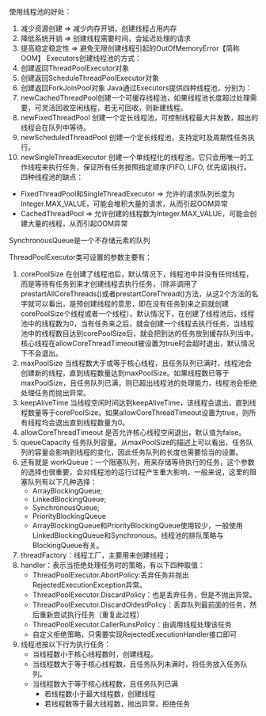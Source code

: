 使用线程池的好处：
1. 减少资源创建 => 减少内存开销，创建线程占用内存
2. 降低系统开销 => 创建线程需要时间，会延迟处理的请求
3. 提高稳定稳定性 => 避免无限创建线程引起的OutOfMemoryError【简称OOM】
Executors创建线程池的方式：
1. 创建返回ThreadPoolExecutor对象
2. 创建返回ScheduleThreadPoolExecutor对象
3. 创建返回ForkJoinPool对象
Java通过Executors提供四种线程池，分别为：
1. newCachedThreadPool创建一个可缓存线程池，如果线程池长度超过处理需要，可灵活回收空闲线程，若无可回收，则新建线程。
2. newFixedThreadPool 创建一个定长线程池，可控制线程最大并发数，超出的线程会在队列中等待。
3. newScheduledThreadPool 创建一个定长线程池，支持定时及周期性任务执行。
4. newSingleThreadExecutor 创建一个单线程化的线程池，它只会用唯一的工作线程来执行任务，保证所有任务按照指定顺序(FIFO, LIFO, 优先级)执行。
四种线程池的缺点：
* FixedThreadPool和SingleThreadExecutor => 允许的请求队列长度为Integer.MAX_VALUE，可能会堆积大量的请求，从而引起OOM异常
* CachedThreadPool => 允许创建的线程数为Integer.MAX_VALUE，可能会创建大量的线程，从而引起OOM异常

SynchronousQueue是一个不存储元素的队列

ThreadPoolExecutor类可设置的参数主要有：

1. corePoolSize
在创建了线程池后，默认情况下，线程池中并没有任何线程，而是等待有任务到来才创建线程去执行任务，（除非调用了prestartAllCoreThreads()或者prestartCoreThread()方法，从这2个方法的名字就可以看出，是预创建线程的意思，即在没有任务到来之前就创建corePoolSize个线程或者一个线程）。默认情况下，在创建了线程池后，线程池中的线程数为0，当有任务来之后，就会创建一个线程去执行任务，当线程池中的线程数目达到corePoolSize后，就会把到达的任务放到缓存队列当中。核心线程在allowCoreThreadTimeout被设置为true时会超时退出，默认情况下不会退出。
2. maxPoolSize
当线程数大于或等于核心线程，且任务队列已满时，线程池会创建新的线程，直到线程数量达到maxPoolSize。如果线程数已等于maxPoolSize，且任务队列已满，则已超出线程池的处理能力，线程池会拒绝处理任务而抛出异常。
3. keepAliveTime
当线程空闲时间达到keepAliveTime，该线程会退出，直到线程数量等于corePoolSize。如果allowCoreThreadTimeout设置为true，则所有线程均会退出直到线程数量为0。
4. allowCoreThreadTimeout
是否允许核心线程空闲退出，默认值为false。
5. queueCapacity
任务队列容量。从maxPoolSize的描述上可以看出，任务队列的容量会影响到线程的变化，因此任务队列的长度也需要恰当的设置。
6. 还有就是 workQueue：一个阻塞队列，用来存储等待执行的任务，这个参数的选择也很重要，会对线程池的运行过程产生重大影响，一般来说，这里的阻塞队列有以下几种选择：
    * ArrayBlockingQueue;
    * LinkedBlockingQueue;
    * SynchronousQueue;
    * PriorityBlockingQueue 
    * ArrayBlockingQueue和PriorityBlockingQueue使用较少，一般使用LinkedBlockingQueue和Synchronous。线程池的排队策略与BlockingQueue有关。
7. threadFactory：线程工厂，主要用来创建线程；
8. handler：表示当拒绝处理任务时的策略，有以下四种取值：
    * ThreadPoolExecutor.AbortPolicy:丢弃任务并抛出RejectedExecutionException异常。
    * ThreadPoolExecutor.DiscardPolicy：也是丢弃任务，但是不抛出异常。
    * ThreadPoolExecutor.DiscardOldestPolicy：丢弃队列最前面的任务，然后重新尝试执行任务（重复此过程）
    * ThreadPoolExecutor.CallerRunsPolicy：由调用线程处理该任务
    * 自定义拒绝策略，只需要实现RejectedExecutionHandler接口即可
9. 线程池按以下行为执行任务：
    * 当线程数小于核心线程数时，创建线程。
    * 当线程数大于等于核心线程数，且任务队列未满时，将任务放入任务队列。
    * 当线程数大于等于核心线程数，且任务队列已满
        * 若线程数小于最大线程数，创建线程
        * 若线程数等于最大线程数，抛出异常，拒绝任务
